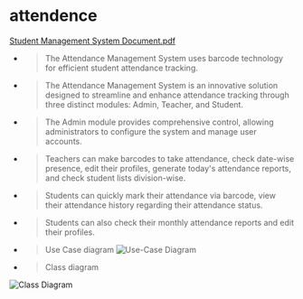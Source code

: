 # attendence

[Student Management System Document.pdf](https://github.com/user-attachments/files/16099425/Student.Management.System.Document.pdf)

- > The Attendance Management System uses barcode technology for efficient student attendance tracking.
 - > The Attendance Management System is an innovative solution designed to streamline and enhance attendance tracking through three distinct modules: Admin, Teacher, and Student.
 - > The Admin module provides comprehensive control, allowing administrators to configure the system and manage user accounts.
 - > Teachers can make barcodes to take attendance, check date-wise presence, edit their profiles, generate today's attendance reports, and check student lists division-wise. 
 - > Students can quickly mark their attendance via barcode, view their attendance history regarding their attendance status. 
 - > Students can also check their monthly attendance reports and edit their profiles.

 - > Use Case diagram 
![Use-Case Diagram](https://github.com/Nirmal-Bhuva/Student_att_mgt/assets/91771820/33b95ed2-abc7-4b06-993b-1904fa05af5b)

 - > Class diagram 

![Class Diagram](https://github.com/Nirmal-Bhuva/Student_att_mgt/assets/91771820/4c1ab989-a9e2-4b82-bb27-f7f3d7e897ff)
